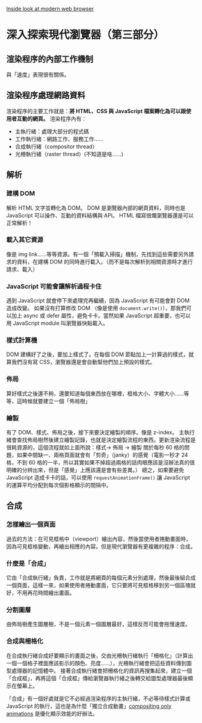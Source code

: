 [Inside look at modern web browser](https://developers.google.com/web/updates/2018/09/inside-browser-part3)

# 深入探索現代瀏覽器（第三部分）

## 渲染程序的內部工作機制
與「速度」表現很有關係。

## 渲染程序處理網路資料
渲染程序的主要工作就是：**將 HTML、CSS 與 JavaScript 檔案轉化為可以跟使用者互動的網頁。**
渲染程序內有：
  - 主執行緒：處理大部分的程式碼
  - 工作執行緒：網路工作、服務工作……
  - 合成執行緒（compositor thread）
  - 光柵執行緒（raster thread）(不知道是啥……)

## 解析
### 建構 DOM
解析 HTML 文字並轉化為 DOM。
DOM 是瀏覽器內部的網頁資料，同時也是 JavaScript 可以操作、互動的資料結構與 API。
HTML 檔寫很爛瀏覽器還是可以正常解析！

### 載入其它資源
像是 img link……等等資源。有一個「預載入掃描」機制，先找到這些需要另外請求的資料，在建構 DOM 的同時進行載入。（而不是每次解析到相關資源時才進行請求、載入）

### JavaScript 可能會讓解析過程卡住
遇到 JavaScript 就會停下來處理完再繼續，因為 JavaScript 有可能會對 DOM 造成改變。
如果沒有打算修改 DOM （像是使用 `document.write()`），那我們可以加上 async 或 defer 屬性，避免卡卡。當然如果 JavaScript 超重要，也可以用 JavaScript module 叫瀏覽器快點載入。

### 樣式計算機
DOM 建構好了之後，要加上樣式了。在每個 DOM 節點加上一計算過的樣式，就算我們沒有寫 CSS，瀏覽器還是會自動幫他們加上預設的樣式。

### 佈局
算好樣式之後還不夠，還要知道每個東西放在哪裡，框格大小、字體大小……等等，這時候就要建立一個「佈局樹」

### 繪製
有了 DOM、樣式、佈局之後，接下來要決定繪製的順序。像是 z-index。
主執行緒會查找佈局樹然後建立繪製記錄，也就是決定繪製流程的東西。更新渲染流程是很耗資源的，這個流程就如上面所說：樣式-> 佈局 -> 繪製
關於每秒 60 格的問題，如果中間缺一、兩格頁面就會有「剪奇」（janky）的感覺（電影一秒才 24 格，不到 60 格的一半，所以其實如果不掉超過兩格的話肉眼應該是沒辦法真的很明確的分辨出來，但是「感覺」上應該還是會有些差異。）
總之，如果要避免 JavaScript 造成卡卡的話，可以使用 `requestAnimationFrame()` 讓 JavaScript 的運算平均分配到每次個影格顯示的間隔中。

## 合成
### 怎樣繪出一個頁面
過去的方法：在可見框格中（viewport）繪出內容，然後當使用者捲動畫面時，因為可見框格變動，再繪出相應的內容。但是現代瀏覽器有更複雜的程序：合成。

### 什麼是「合成」
它由「合成執行緒」負責，工作就是將網頁的每個元素分別處理，然後最後組合成一個頁面，這樣一來，如果使用者捲動畫面，它只要將可見框格移到另一個區塊就好，不用再花時間繪出畫面。

### 分割圖層
由佈局樹產生圖層樹，不是一個元素一個圖層最好，這樣反而可能會拖慢速度。

### 合成與柵格化
在合成執行緒合成好要顯示的畫面之後，交由光柵執行緒執行「柵格化」（計算出一個一個格子裡面應該影示的顏色、亮度……），光柵執行緒會把這些資料傳到圖型處理器的記憶體中。
接著合成執行緒會把柵格化的資訊再搜集起來，建立一個「合成框」，再將這個「合成框」傳給瀏覽器執行緒之後轉交給圖型處理器最後顯示在螢幕上。

「合成」有一個好處就是它不必經過渲染程序的主執行緒，不必等待樣式計算或 JavaScript 的執行，這也是為什麼「獨立合成動畫」[compositing only animations](https://www.html5rocks.com/en/tutorials/speed/high-performance-animations/) 是優化顯示效能的好辦法。
